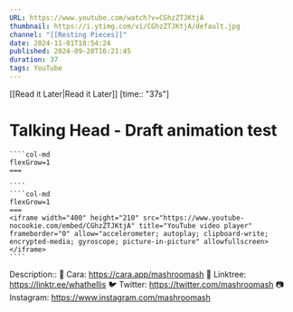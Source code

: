 ```yaml
---
URL: https://www.youtube.com/watch?v=CGhzZTJKtjA
thumbnail: https://i.ytimg.com/vi/CGhzZTJKtjA/default.jpg
channel: "[[Resting Pieces]]"
date: 2024-11-01T18:54:24
published: 2024-09-20T16:21:45
duration: 37
tags: YouTube
---
```

[[Read it Later|Read it Later]] [time:: "37s"]
# Talking Head - Draft animation test
`````col
````col-md
flexGrow=1
===
 
````
````col-md
flexGrow=1
===
<iframe width="400" height="210" src="https://www.youtube-nocookie.com/embed/CGhzZTJKtjA" title="YouTube video player" frameborder="0" allow="accelerometer; autoplay; clipboard-write; encrypted-media; gyroscope; picture-in-picture" allowfullscreen></iframe>
````
`````
Description:: 💖 Cara: https://cara.app/mashroomash
🌱 Linktree: https://linktr.ee/whathellis
🐦 Twitter: https://twitter.com/mashroomash
📷 Instagram: https://www.instagram.com/mashroomash
